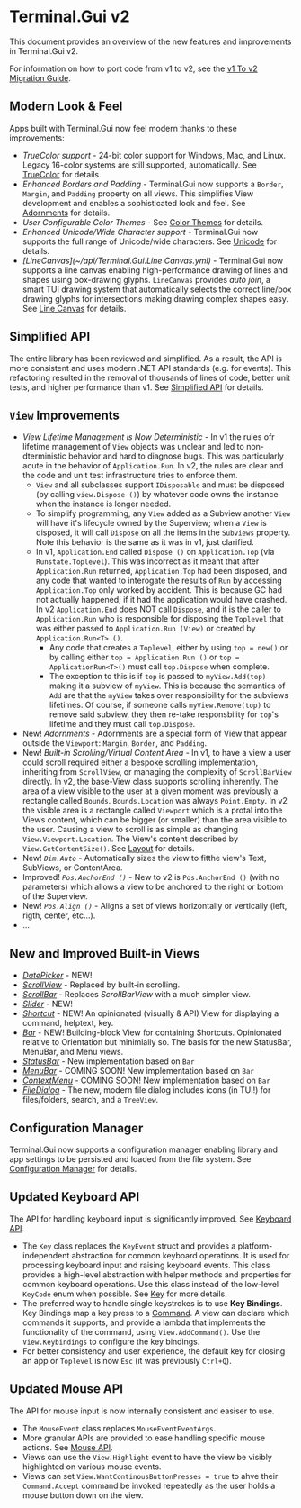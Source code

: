 # Terminal.Gui v2

This document provides an overview of the new features and improvements in Terminal.Gui v2.

For information on how to port code from v1 to v2, see the [v1 To v2 Migration Guide](migratingfromv1.md).

## Modern Look & Feel 

Apps built with Terminal.Gui now feel modern thanks to these improvements:

* *TrueColor support* - 24-bit color support for Windows, Mac, and Linux. Legacy 16-color systems are still supported, automatically. See [TrueColor](https://gui-cs.github.io/Terminal.GuiV2Docs/docs/overview.html#truecolor) for details.
* *Enhanced Borders and Padding* - Terminal.Gui now supports a `Border`, `Margin`, and `Padding` property on all views. This simplifies View development and enables a sophisticated look and feel. See [Adornments](https://gui-cs.github.io/Terminal.GuiV2Docs/docs/overview.html#adornments) for details.
* *User Configurable Color Themes* - See [Color Themes](https://gui-cs.github.io/Terminal.GuiV2Docs/docs/overview.html#color-themes) for details.
* *Enhanced Unicode/Wide Character support* - Terminal.Gui now supports the full range of Unicode/wide characters. See [Unicode](https://gui-cs.github.io/Terminal.GuiV2Docs/docs/overview.html#unicode) for details.
* *[LineCanvas](~/api/Terminal.Gui.Line Canvas.yml)* - Terminal.Gui now supports a line canvas enabling high-performance drawing of lines and shapes using box-drawing glyphs. `LineCanvas` provides *auto join*, a smart TUI drawing system that automatically selects the correct line/box drawing glyphs for intersections making drawing complex shapes easy. See [Line Canvas](https://gui-cs.github.io/Terminal.GuiV2Docs/docs/overview.html#line-canvas) for details.

## Simplified API

The entire library has been reviewed and simplified. As a result, the API is more consistent and uses modern .NET API standards (e.g. for events). This refactoring resulted in the removal of thousands of lines of code, better unit tests, and higher performance than v1. See [Simplified API](overview.md#simplified-api) for details.

## `View` Improvements
* *View Lifetime Management is Now Deterministic* - In v1 the rules ofr lifetime management of `View` objects was unclear and led to non-dterministic behavior and hard to diagnose bugs. This was particularly acute in the behavior of `Application.Run`. In v2, the rules are clear and the code and unit test infrastructure tries to enforce them. 
  * `View` and all subclasses support `IDisposable` and must be disposed (by calling `view.Dispose ()`) by whatever code owns the instance when the instance is longer needed. 
  * To simplify programming, any `View` added as a Subview another `View` will have it's lifecycle owned by the Superview; when a `View` is disposed, it will call `Dispose` on all the items in the `Subviews` property. Note this behavior is the same as it was in v1, just clarified.
  * In v1, `Application.End` called `Dispose ()` on `Application.Top` (via `Runstate.Toplevel`). This was incorrect as it meant that after `Application.Run` returned, `Application.Top` had been disposed, and any code that wanted to interogate the results of `Run` by accessing `Application.Top` only worked by accident. This is because GC had not actually happened; if it had the application would have crashed. In v2 `Application.End` does NOT call `Dispose`, and it is the caller to `Application.Run` who is responsible for disposing the `Toplevel` that was either passed to `Application.Run (View)` or created by `Application.Run<T> ()`.
	* Any code that creates a `Toplevel`, either by using `top = new()` or by calling either `top = Application.Run ()` or `top = ApplicationRun<T>()` must call `top.Dispose` when complete.
  	*  The exception to this is if `top` is passed to `myView.Add(top)` making it a subview of `myView`. This is because the semantics of `Add` are that the `myView` takes over responsibility for the subviews lifetimes. Of course, if someone calls `myView.Remove(top)` to remove said subview, they then re-take responsbility for `top`'s lifetime and they must call `top.Dispose`.
* New! *Adornments* -  Adornments are a special form of View that appear outside the `Viewport`: `Margin`, `Border`, and `Padding`.
* New! *Built-in Scrolling/Virtual Content Area* - In v1, to have a view a user could scroll required either a bespoke scrolling implementation, inheriting from `ScrollView`, or managing the complexity of `ScrollBarView` directly. In v2, the base-View class supports scrolling inherently. The area of a view visible to the user at a given moment was previously a rectangle called `Bounds`. `Bounds.Location` was always `Point.Empty`. In v2 the visible area is a rectangle called `Viewport` which is a protal into the Views content, which can be bigger (or smaller) than the area visible to the user. Causing a view to scroll is as simple as changing `View.Viewport.Location`. The View's content described by `View.GetContentSize()`. See [Layout](layout.md) for details.
* New! *`Dim.Auto`* - Automatically sizes the view to fitthe view's Text, SubViews, or ContentArea.
* Improved! *`Pos.AnchorEnd ()`* - New to v2 is `Pos.AnchorEnd ()` (with no parameters) which allows a view to be anchored to the right or bottom of the Superview. 
* New! *`Pos.Align ()`* - Aligns a set of views horizontally or vertically (left, rigth, center, etc...).
* ...	

## New and Improved Built-in Views

* *[DatePicker](~/api/Terminal.Gui.DatePicker.yml)* - NEW! 
* *[ScrollView](~/api/Terminal.Gui.ScrollView.yml)* - Replaced by built-in scrolling.
* *[ScrollBar](~/api/Terminal.Gui.ScrollBar.yml)* - Replaces *ScrollBarView* with a much simpler view.
* *[Slider](~/api/Terminal.Gui.Slider.yml)* - NEW!
* *[Shortcut](~/api/Terminal.Gui.Shortcut.yml)* - NEW! An opinionated (visually & API) View for displaying a command, helptext, key.
* *[Bar](~/api/Terminal.Gui.Bar.yml)* - NEW! Building-block View for containing Shortcuts. Opinionated relative to Orientation but minimially so. The basis for the new StatusBar, MenuBar, and Menu views.
* *[StatusBar](~/api/Terminal.Gui.StatusBar.yml)* - New implementation based on `Bar`
* *[MenuBar](~/api/Terminal.Gui.MenuBar.yml)* - COMING SOON! New implementation based on `Bar`
* *[ContextMenu](~/api/Terminal.Gui.ContextMenu.yml)* - COMING SOON! New implementation based on `Bar`
* *[FileDialog](~/api/Terminal.Gui.FileDialog.yml)* - The new, modern file dialog includes icons (in TUI!) for files/folders, search, and a `TreeView`. 

## Configuration Manager

Terminal.Gui now supports a configuration manager enabling library and app settings to be persisted and loaded from the file system. See [Configuration Manager](https://gui-cs.github.io/Terminal.GuiV2Docs/docs/overview.html#configuration-manager) for details.

## Updated Keyboard API

The API for handling keyboard input is significantly improved. See [Keyboard API](keyboard.md).

* The `Key` class replaces the `KeyEvent` struct and provides a platform-independent abstraction for common keyboard operations. It is used for processing keyboard input and raising keyboard events. This class provides a high-level abstraction with helper methods and properties for common keyboard operations. Use this class instead of the low-level `KeyCode` enum when possible. See [Key](~/api/Terminal.Gui.Key.yml) for more details.
* The preferred way to handle single keystrokes is to use **Key Bindings**. Key Bindings map a key press to a [Command](~/api/Terminal.Gui.Command.yml). A view can declare which commands it supports, and provide a lambda that implements the functionality of the command, using `View.AddCommand()`. Use the `View.Keybindings` to configure the key bindings.
* For better consistency and user experience, the default key for closing an app or `Toplevel` is now `Esc` (it was previously `Ctrl+Q`).

## Updated Mouse API

The API for mouse input is now internally consistent and easiser to use.

* The `MouseEvent` class replaces `MouseEventEventArgs`.
* More granular APIs are provided to ease handling specific mouse actions. See [Mouse API](mouse.md).
* Views can use the `View.Highlight` event to have the view be visibly highlighted on various mouse events.
* Views can set `View.WantContinousButtonPresses = true` to ahve their `Command.Accept` command be invoked repeatedly as the user holds a mouse button down on the view.